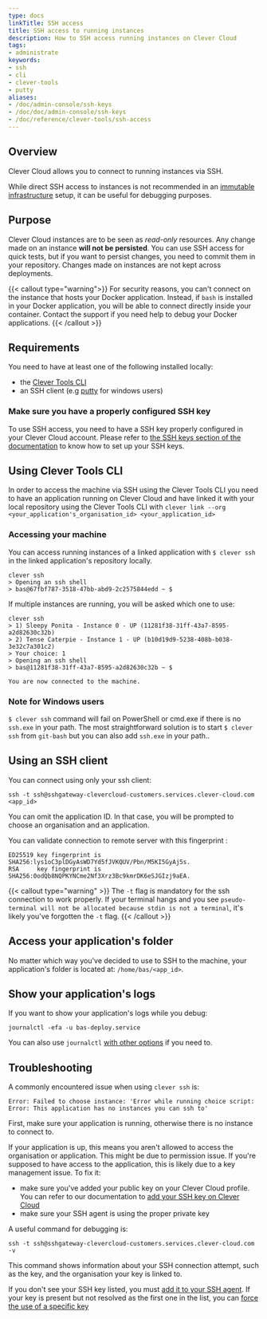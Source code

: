 ```yaml
---
type: docs
linkTitle: SSH access
title: SSH access to running instances
description: How to SSH access running instances on Clever Cloud
tags:
- administrate
keywords:
- ssh
- cli
- clever-tools
- putty
aliases:
- /doc/admin-console/ssh-keys
- /doc/doc/admin-console/ssh-keys
- /doc/reference/clever-tools/ssh-access
---
```


## Overview

Clever Cloud allows you to connect to running instances via SSH.

While direct SSH access to instances is not recommended in an [immutable infrastructure](https://boxfuse.com/blog/no-ssh.html) setup, it can be useful for debugging purposes.

## Purpose

Clever Cloud instances are to be seen as _read-only_ resources. Any change made on an instance **will not be persisted**. You can use SSH access for quick tests, but if you want to persist changes, you need to commit them in your repository. Changes made on instances are not kept across deployments.

{{< callout type="warning">}}
For security reasons, you can't connect on the instance that hosts your Docker application. Instead, if `bash` is installed in your Docker application, you will be able to connect directly inside your container. Contact the support if you need help to debug your Docker applications.
{{< /callout >}}

## Requirements

You need to have at least one of the following installed locally:

* the [Clever Tools CLI](../../cli)
* an SSH client (e.g [putty](https://putty.org/) for windows users)

### Make sure you have a properly configured SSH key

To use SSH access, you need to have a SSH key properly configured in your Clever Cloud account. Please refer to [the SSH keys section of the documentation](../../account/ssh-keys-management) to know how to set up your SSH keys.

## Using Clever Tools CLI

In order to access the machine via SSH using the Clever Tools CLI
you need to have an application running on Clever Cloud and have linked it with your local repository using the Clever Tools CLI with `clever link --org <your_application's_organisation_id> <your_application_id>`

### Accessing your machine

You can access running instances of a linked application with `$ clever ssh` in the linked application's repository locally.

```shell
clever ssh
> Opening an ssh shell
> bas@67fbf787-3518-47bb-abd9-2c2575844edd ~ $
```

If multiple instances are running, you will be asked which one to use:

```shell
clever ssh
> 1) Sleepy Ponita - Instance 0 - UP (11281f38-31ff-43a7-8595-a2d82630c32b)
> 2) Tense Caterpie - Instance 1 - UP (b10d19d9-5238-408b-b038-3e32c7a301c2)
> Your choice: 1
> Opening an ssh shell
> bas@11281f38-31ff-43a7-8595-a2d82630c32b ~ $

You are now connected to the machine.
```

### Note for Windows users

`$ clever ssh` command will fail on PowerShell or cmd.exe if there is no `ssh.exe` in your path. The most straightforward solution is to start `$ clever ssh` from `git-bash` but you can also add `ssh.exe` in your path..

## Using an SSH client

You can connect using only your ssh client:

```shell
ssh -t ssh@sshgateway-clevercloud-customers.services.clever-cloud.com <app_id>
````

You can omit the application ID. In that case, you will be prompted to choose an organisation and an application.

You can validate connection to remote server with this fingerprint :

```shell
ED25519 key fingerprint is SHA256:lys1oC3plDGyAsWD7Yd5fJVKQUV/Pbn/M5KI5GyAj5s.
RSA     key fingerprint is SHA256:0odQb8NQPKYNCme2Nf3Xrz3Bc9kmrDK6eSJGIzj9aEA.
```

{{< callout type="warning" >}}
The `-t` flag is mandatory for the ssh connection to work properly. If your terminal hangs and you see `pseudo-terminal will not be allocated because stdin is not a terminal`, it's likely you've forgotten the `-t` flag.
{{< /callout >}}

## Access your application's folder

No matter which way you've decided to use to SSH to the machine, your application's folder is located at: `/home/bas/<app_id>`.

## Show your application's logs

If you want to show your application's logs while you debug:

```shell
journalctl -efa -u bas-deploy.service
```

You can also use `journalctl` [with other options](https://www.commandlinux.com/man-page/man1/journalctl.1.html) if you need to.

## Troubleshooting

A commonly encountered issue when using `clever ssh` is:
```
Error: Failed to choose instance: 'Error while running choice script: Error: This application has no instances you can ssh to'
```

First, make sure your application is running, otherwise there is no instance to connect to.

If your application is up, this means you aren't allowed to access the organisation or application. This might be due to permission issue.
If you're supposed to have access to the application, this is likely due to a key management issue. To fix it:
* make sure you've added your public key on your Clever Cloud profile. You can refer to our documentation to [add your SSH key on Clever Cloud](../../account/ssh-keys-management#add-a-public-ssh-key-on-clever-cloud)
* make sure your SSH agent is using the proper private key

A useful command for debugging is:
```
ssh -t ssh@sshgateway-clevercloud-customers.services.clever-cloud.com -v
```

This command shows information about your SSH connection attempt, such as the key, and the organisation your key is linked to.

If you don't see your SSH key listed, you must [add it to your SSH agent](https://docs.github.com/en/authentication/connecting-to-github-with-ssh/generating-a-new-ssh-key-and-adding-it-to-the-ssh-agent#adding-your-ssh-key-to-the-ssh-agent).
If your key is present but not resolved as the first one in the list, you can [force the use of a specific key](../../account/ssh-keys-management/#configure-your-ssh-agent)